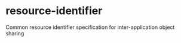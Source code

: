 # resource-identifier
Common resource identifier specification for inter-application object sharing
